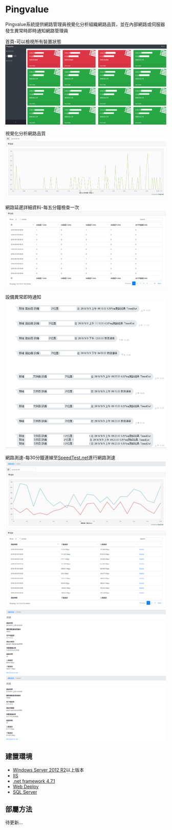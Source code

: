 # Pingvalue
Pingvalue系統提供網路管理員視覺化分析組織網路品質，並在內部網路或伺服器發生異常時即時通知網路管理員

首頁-可以檢視所有裝置狀態
![](./Screenshot/Main.PNG)

視覺化分析網路品質
![](./Screenshot/Delay1.PNG)

網路延遲詳細資料-每五分鐘檢查一次
![](./Screenshot/Delay2.PNG)

設備異常即時通知
![](./Screenshot/BOT.PNG)

網路測速-每30分鐘連線至[SpeedTest.net](http://www.speedtest.net/)進行網路測速
![](./Screenshot/Speedtest1.PNG)
![](./Screenshot/Speedtest2.PNG)
![](./Screenshot/Speedtest3.PNG)
![](./Screenshot/Speedtest4.PNG)

## 建置環境
- [Windows Server 2012 R2](https://www.microsoft.com/zh-tw/evalcenter/evaluate-windows-server-2012-r2)以上版本
- [IIS](https://zh.wikipedia.org/wiki/%E7%B6%B2%E9%9A%9B%E7%B6%B2%E8%B7%AF%E8%B3%87%E8%A8%8A%E6%9C%8D%E5%8B%99)
- [.net framework 4.7.1](https://support.microsoft.com/zh-tw/help/4033342/the-net-framework-4-7-1-offline-installer-for-windows)
- [Web Deploy](https://docs.microsoft.com/zh-tw/visualstudio/deployment/deploy-iis-with-web-deploy?view=vs-2017)
- [SQL Server](https://www.microsoft.com/zh-tw/sql-server/)

## 部屬方法
待更新...
